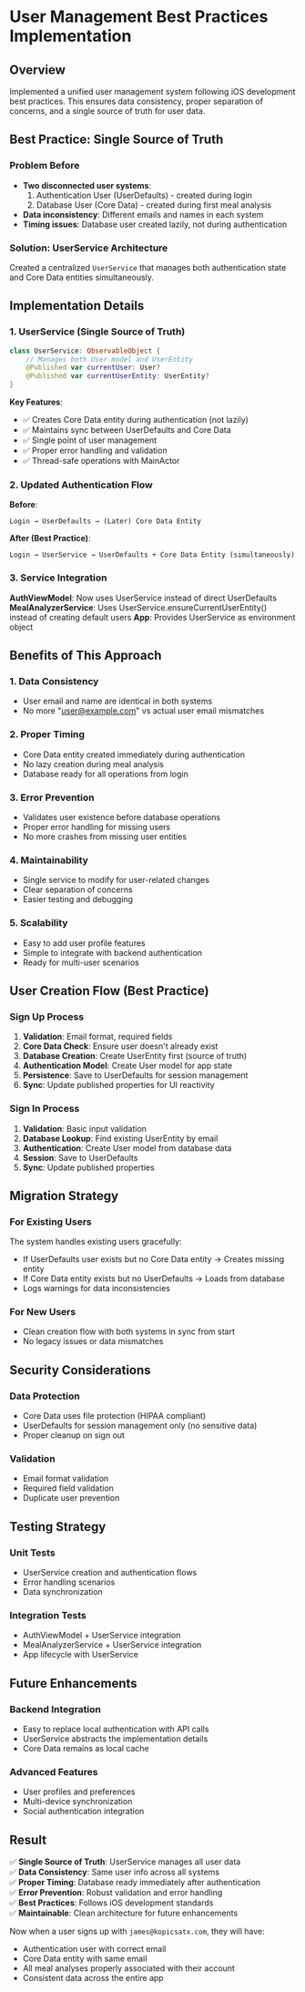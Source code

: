 # User Management Best Practices Implementation

## Overview
Implemented a unified user management system following iOS development best practices. This ensures data consistency, proper separation of concerns, and a single source of truth for user data.

## Best Practice: Single Source of Truth

### Problem Before
- **Two disconnected user systems**:
  1. Authentication User (UserDefaults) - created during login
  2. Database User (Core Data) - created during first meal analysis
- **Data inconsistency**: Different emails and names in each system
- **Timing issues**: Database user created lazily, not during authentication

### Solution: UserService Architecture

Created a centralized `UserService` that manages both authentication state and Core Data entities simultaneously.

## Implementation Details

### 1. UserService (Single Source of Truth)
```swift
class UserService: ObservableObject {
    // Manages both User model and UserEntity
    @Published var currentUser: User?
    @Published var currentUserEntity: UserEntity?
}
```

**Key Features**:
- ✅ Creates Core Data entity during authentication (not lazily)
- ✅ Maintains sync between UserDefaults and Core Data
- ✅ Single point of user management
- ✅ Proper error handling and validation
- ✅ Thread-safe operations with MainActor

### 2. Updated Authentication Flow

**Before**: 
```
Login → UserDefaults → (Later) Core Data Entity
```

**After (Best Practice)**:
```
Login → UserService → UserDefaults + Core Data Entity (simultaneously)
```

### 3. Service Integration

**AuthViewModel**: Now uses UserService instead of direct UserDefaults
**MealAnalyzerService**: Uses UserService.ensureCurrentUserEntity() instead of creating default users
**App**: Provides UserService as environment object

## Benefits of This Approach

### 1. **Data Consistency**
- User email and name are identical in both systems
- No more "user@example.com" vs actual user email mismatches

### 2. **Proper Timing**
- Core Data entity created immediately during authentication
- No lazy creation during meal analysis
- Database ready for all operations from login

### 3. **Error Prevention**
- Validates user existence before database operations
- Proper error handling for missing users
- No more crashes from missing user entities

### 4. **Maintainability**
- Single service to modify for user-related changes
- Clear separation of concerns
- Easier testing and debugging

### 5. **Scalability**
- Easy to add user profile features
- Simple to integrate with backend authentication
- Ready for multi-user scenarios

## User Creation Flow (Best Practice)

### Sign Up Process
1. **Validation**: Email format, required fields
2. **Core Data Check**: Ensure user doesn't already exist
3. **Database Creation**: Create UserEntity first (source of truth)
4. **Authentication Model**: Create User model for app state
5. **Persistence**: Save to UserDefaults for session management
6. **Sync**: Update published properties for UI reactivity

### Sign In Process
1. **Validation**: Basic input validation
2. **Database Lookup**: Find existing UserEntity by email
3. **Authentication**: Create User model from database data
4. **Session**: Save to UserDefaults
5. **Sync**: Update published properties

## Migration Strategy

### For Existing Users
The system handles existing users gracefully:
- If UserDefaults user exists but no Core Data entity → Creates missing entity
- If Core Data entity exists but no UserDefaults → Loads from database
- Logs warnings for data inconsistencies

### For New Users
- Clean creation flow with both systems in sync from start
- No legacy issues or data mismatches

## Security Considerations

### Data Protection
- Core Data uses file protection (HIPAA compliant)
- UserDefaults for session management only (no sensitive data)
- Proper cleanup on sign out

### Validation
- Email format validation
- Required field validation
- Duplicate user prevention

## Testing Strategy

### Unit Tests
- UserService creation and authentication flows
- Error handling scenarios
- Data synchronization

### Integration Tests
- AuthViewModel + UserService integration
- MealAnalyzerService + UserService integration
- App lifecycle with UserService

## Future Enhancements

### Backend Integration
- Easy to replace local authentication with API calls
- UserService abstracts the implementation details
- Core Data remains as local cache

### Advanced Features
- User profiles and preferences
- Multi-device synchronization
- Social authentication integration

## Result

✅ **Single Source of Truth**: UserService manages all user data  
✅ **Data Consistency**: Same user info across all systems  
✅ **Proper Timing**: Database ready immediately after authentication  
✅ **Error Prevention**: Robust validation and error handling  
✅ **Best Practices**: Follows iOS development standards  
✅ **Maintainable**: Clean architecture for future enhancements  

Now when a user signs up with `james@kopicsatx.com`, they will have:
- Authentication user with correct email
- Core Data entity with same email
- All meal analyses properly associated with their account
- Consistent data across the entire app